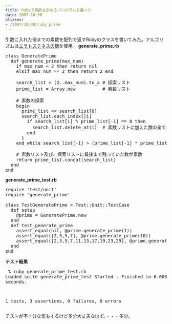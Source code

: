 ```yaml
---
title: Rubyで素数を求めるプログラムを書いた
date: 2007-10-30
aliases:
- /2007/10/30/ruby_prime
---
```

引数に入れた値までの素数を配列で返すRubyのクラスを書いてみた。アルゴリズムは<a href="http://ja.wikipedia.org/wiki/%E3%82%A8%E3%83%A9%E3%83%88%E3%82%B9%E3%83%86%E3%83%8D%E3%82%B9%E3%81%AE%E7%AF%A9">エラトステネスの篩</a>を使用。
<strong>generate_prime.rb</strong>
<pre lang="ruby">
class GeneratePrime
  def generate_prime(max_num)
    if max_num < 2 then return nil
    elsif max_num == 2 then return 2 end

    search_list = (2..max_num).to_a # 探索リスト
    prime_list = Array.new          # 素数リスト

    # 素数の探索
    begin
      prime_list << search_list[0]
      search_list.each_index{|i|
        if search_list[i] % prime_list[-1] == 0 then
          search_list.delete_at(i)  # 素数リストに加えた数の全ての倍数を削除
        end
      }
    end while search_list[-1] > (prime_list[-1] * prime_list[-1])

    # 素数リスト及び、探索リストに最後まで残っていた数が素数
    return prime_list.concat(search_list)
  end
end</pre>
<strong>generate_prime_test.rb</strong>
<pre lang="ruby">
require 'test/unit'
require 'generate_prime'

class TestGeneratePrime < Test::Unit::TestCase
  def setup
    @prime = GeneratePrime.new
  end
  def test_generate_prime
    assert_equal(nil, @prime.generate_prime(1))
    assert_equal([2,3,5,7], @prime.generate_prime(10))
    assert_equal([2,3,5,7,11,13,17,19,23,29], @prime.generate_prime(30))
  end
end</pre>
<strong>テスト結果</strong>
</pre><pre>
% ruby generate_prime_test.rb
Loaded suite generate_prime_test
Started
.
Finished in 0.000454 seconds.

1 tests, 3 assertions, 0 failures, 0 errors</pre>
テストが不十分な気もするけど多分大丈夫なはず。・・・多分。